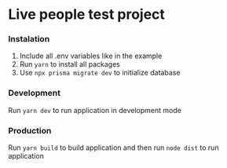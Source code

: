 # Live people test project

### Instalation

1. Include all .env variables like in the example
2. Run `yarn` to install all packages
3. Use `npx prisma migrate dev` to initialize database

### Development

Run `yarn dev` to run application in development mode

### Production

Run `yarn build` to build application and then run `node dist` to run application
